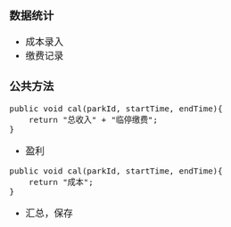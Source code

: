 <span  style="font-family: Simsun,serif; font-size: 17px; ">

### 数据统计

- 成本录入
- 缴费记录

### 公共方法

~~~
public void cal(parkId, startTime, endTime){
    return "总收入" + "临停缴费";
}
~~~

- 盈利

~~~
public void cal(parkId, startTime, endTime){
    return "成本";
}
~~~

- 汇总，保存

~~~

~~~

</span>